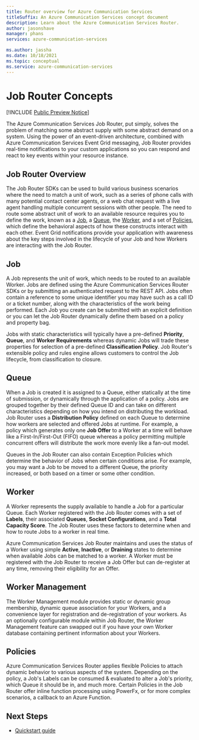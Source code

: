```yaml
---	
title: Router overview for Azure Communication Services	
titleSuffix: An Azure Communication Services concept document	
description: Learn about the Azure Communication Services Router.	
author: jasonshave	
manager: phans
services: azure-communication-services

ms.author: jassha
ms.date: 10/18/2021
ms.topic: conceptual
ms.service: azure-communication-services	
---	
```


# Job Router Concepts

[!INCLUDE [Public Preview Notice](../../includes/private-preview-include.md)]

The Azure Communication Services Job Router, put simply, solves the problem of matching some abstract supply with some abstract demand on a system. Using the power of an event-driven architecture, combined with Azure Communication Services Event Grid messaging, Job Router provides real-time notifications to your custom applications so you can respond and react to key events within your resource instance.

## Job Router Overview

The Job Router SDKs can be used to build various business scenarios where the need to match a unit of work, such as a series of phone calls with many potential contact center agents, or a web chat request with a live agent handling multiple concurrent sessions with other people. The need to route some abstract unit of work to an available resource requires you to define the work, known as a [Job](#job), a [Queue](#queue), the [Worker](#worker), and a set of [Policies](#policies), which define the behavioral aspects of how these constructs interact with each other. Event Grid notifications provide your application with awareness about the key steps involved in the lifecycle of your Job and how Workers are interacting with the Job Router.

## Job

A Job represents the unit of work, which needs to be routed to an available Worker. Jobs are defined using the Azure Communication Services Router SDKs or by submitting an authenticated request to the REST API. Jobs often contain a reference to some unique identifier you may have such as a call ID or a ticket number, along with the characteristics of the work being performed. Each Job you create can be submitted with an explicit definition or you can let the Job Router dynamically define them based on a policy and property bag.

Jobs with static characteristics will typically have a pre-defined **Priority**, **Queue**, and **Worker Requirements** whereas dynamic Jobs will trade these properties for selection of a pre-defined **Classification Policy**. Job Router's extensible policy and rules engine allows customers to control the Job lifecycle, from classification to closure.

## Queue

When a Job is created it is assigned to a Queue, either statically at the time of submission, or dynamically through the application of a policy. Jobs are grouped together by their defined Queue ID and can take on different characteristics depending on how you intend on distributing the workload. Job Router uses a **Distribution Policy** defined on each Queue to determine how workers are selected and offered Jobs at runtime. For example, a policy which generates only one **Job Offer** to a Worker at a time will behave like a First-In/First-Out (FIFO) queue whereas a policy permitting multiple concurrent offers will distribute the work more evenly like a fan-out model.

Queues in the Job Router can also contain Exception Policies which determine the behavior of Jobs when certain conditions arise. For example, you may want a Job to be moved to a different Queue, the priority increased, or both based on a timer or some other condition.

## Worker

A Worker represents the supply available to handle a Job for a particular Queue. Each Worker registered with the Job Router comes with a set of **Labels**, their associated **Queues**, **Socket Configurations**, and a **Total Capacity Score**. The Job Router uses these factors to determine when and how to route Jobs to a worker in real time.

Azure Communication Services Job Router maintains and uses the status of a Worker using simple **Active**, **Inactive**, or **Draining** states to determine when available Jobs can be matched to a worker. A Worker must be registered with the Job Router to receive a Job Offer but can de-register at any time, removing their eligibility for an Offer.

## Worker Management

The Worker Management module provides static or dynamic group membership, dynamic queue association for your Workers, and a convenience layer for registration and de-registration of your workers. As an optionally configurable module within Job Router, the Worker Management feature can swapped out if you have your own Worker database containing pertinent information about your Workers.

## Policies

Azure Communication Services Router applies flexible Policies to attach dynamic behavior to various aspects of the system. Depending on the policy, a Job's Labels can be consumed & evaluated to alter a Job's priority, which Queue it should be in, and much more. Certain Policies in the Job Router offer inline function processing using PowerFx, or for more complex scenarios, a callback to an Azure Function.

## Next Steps

- [Quickstart guide](../../quickstarts/router/getting-started-with-router.md)
